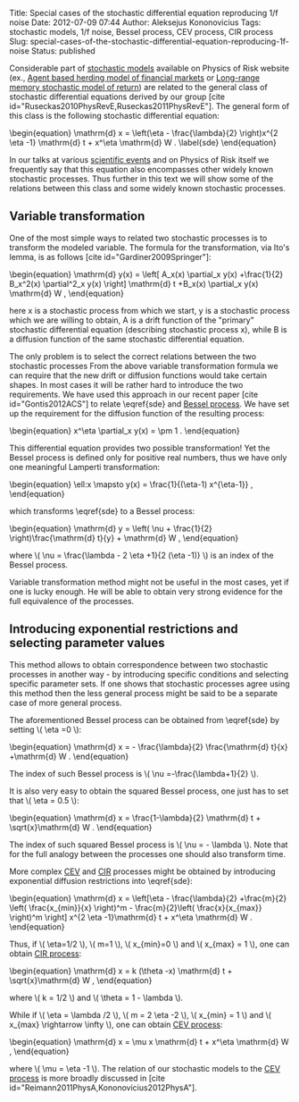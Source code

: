 Title: Special cases of the stochastic differential equation reproducing 1/f noise
Date: 2012-07-09 07:44
Author: Aleksejus Kononovicius
Tags: stochastic models, 1/f noise, Bessel process, CEV process, CIR process
Slug: special-cases-of-the-stochastic-differential-equation-reproducing-1f-noise
Status: published

Considerable part of [stochastic
models](/tag/stochastic-models/)
available on Physics of Risk website (ex., [Agent based herding model of
financial
markets]({filename}/articles/2011/agent-based-herding-model-financial-markets.md)
or [Long-range memory stochastic model of
return]({filename}/articles/2010/long-range-memory-stochastic-model-return.md))
are related to the general class of stochastic differential equations
derived by our group \[cite
id="Ruseckas2010PhysRevE,Ruseckas2011PhysRevE"\]. The general form of
this class is the following stochastic differential equation:

\begin{equation}
 \mathrm{d} x = \left(\eta - \frac{\lambda}{2} \right)x^{2 \eta -1} \mathrm{d} t + x^\eta \mathrm{d} W . \label{sde}
\end{equation}

In our talks at various [scientific events](/tag/conference/)
and on Physics of Risk itself we frequently say that this equation also
encompasses other widely known stochastic processes. Thus further in
this text we will show some of the relations between this class and some
widely known stochastic processes.
<!--more-->

Variable transformation
-----------------------

One of the most simple ways to related two stochastic processes is to
transform the modeled variable. The formula for the transformation, via
Ito's lemma, is as follows \[cite id="Gardiner2009Springer"\]:

\begin{equation}
 \mathrm{d} y(x) = \left\[ A\_x(x) \partial\_x y(x) +\frac{1}{2} B\_x^2(x) \partial^2\_x y(x) \right\] \mathrm{d} t +B\_x(x) \partial\_x y(x) \mathrm{d} W , 
\end{equation}

here x is a stochastic process from which we start, y is a stochastic
process which we are willing to obtain, A is a drift function of the
"primary" stochastic differential equation (describing stochastic
process x), while B is a diffusion function of the same stochastic
differential equation.

The only problem is to select the correct relations between the two
stochastic processes From the above variable transformation formula we
can require that the new drift or diffusion functions would take certain
shapes. In most cases it will be rather hard to introduce the two
requirements. We have used this approach in our recent paper \[cite
id="Gontis2012ACS"\] to relate \eqref{sde} and [Bessel
process](/tag/bessel-process/).
We have set up the requirement for the diffusion function of the
resulting process:

\begin{equation}
 x^\eta \partial\_x y(x) = \pm 1 . 
\end{equation}

This differential equation provides two possible transformation! Yet the
Bessel process is defined only for positive real numbers, thus we have
only one meaningful Lamperti transformation:

\begin{equation}
 \ell:x \mapsto y(x) = \frac{1}{(\eta-1) x^{\eta-1}} ,
\end{equation}

which transforms \eqref{sde} to a Bessel process:

\begin{equation}
 \mathrm{d} y = \left( \nu + \frac{1}{2} \right)\frac{\mathrm{d} t}{y} + \mathrm{d} W , 
\end{equation}

where \\\(  \nu = \frac{\lambda - 2 \eta +1}{2 (\eta -1)}  \\\)
is an index of the Bessel process.

Variable transformation method might not be useful in the most cases,
yet if one is lucky enough. He will be able to obtain very strong
evidence for the full equivalence of the processes.

Introducing exponential restrictions and selecting parameter values
-------------------------------------------------------------------

This method allows to obtain correspondence between two stochastic
processes in another way - by introducing specific conditions and
selecting specific parameter sets. If one shows that stochastic
processes agree using this method then the less general process might be
said to be a separate case of more general process.

The aforementioned Bessel process can be obtained from \eqref{sde}
by setting \\\(  \eta =0 \\\):

\begin{equation}
 \mathrm{d} x = - \frac{\lambda}{2} \frac{\mathrm{d} t}{x} +\mathrm{d} W . 
\end{equation}

The index of such Bessel process is \\\(  \nu =-\frac{\lambda+1}{2} \\\).

It is also very easy to obtain the squared Bessel process, one just has
to set that \\\(  \eta = 0.5 \\\):

\begin{equation}
 \mathrm{d} x = \frac{1-\lambda}{2} \mathrm{d} t + \sqrt{x}\mathrm{d} W . 
\end{equation}

The index of such squared Bessel process is \\\(  \nu = - \lambda \\\).
Note that for the full analogy between the processes one should also
transform time.

More complex [CEV](/tag/cev-process/) and [CIR](/tag/cir-process/)
processes might be obtained by introducing exponential diffusion
restrictions into \eqref{sde}:

\begin{equation}
 \mathrm{d} x = \left\[\eta - \frac{\lambda}{2} +\frac{m}{2} \left( \frac{x\_{min}}{x} \right)^m - \frac{m}{2}\left( \frac{x}{x\_{max}} \right)^m \right\] x^{2 \eta -1}\mathrm{d} t + x^\eta \mathrm{d} W . 
\end{equation}

Thus, if \\\(  \eta=1/2 \\\), \\\(  m=1 \\\), \\\(  x\_{min}=0 \\\) and
\\\(  x\_{max} = 1 \\\), one can obtain [CIR process](/tag/cir-process/):

\begin{equation}
 \mathrm{d} x = k (\theta -x) \mathrm{d} t + \sqrt{x}\mathrm{d} W , 
\end{equation}

where \\\(  k = 1/2 \\\) and \\\(  \theta = 1 - \lambda \\\).

While if \\\(  \eta = \lambda /2 \\\), \\\(  m = 2 \eta -2 \\\),
\\\(  x\_{min} = 1 \\\) and \\\(  x\_{max} \rightarrow \infty \\\), one
can obtain [CEV process](/tag/cev-process/):

\begin{equation}
 \mathrm{d} x = \mu x \mathrm{d} t + x^\eta \mathrm{d} W ,
\end{equation}

where \\\(  \mu = \eta -1  \\\). The relation of our stochastic models
to the [CEV process](/tag/cev-process/) is more broadly discussed in \[cite
id="Reimann2011PhysA,Kononovicius2012PhysA"\].
